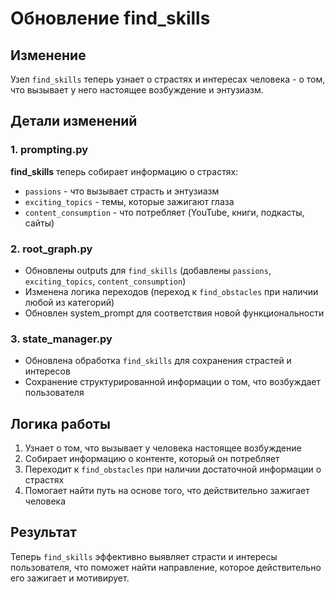 # Обновление find_skills

## Изменение
Узел `find_skills` теперь узнает о страстях и интересах человека - о том, что вызывает у него настоящее возбуждение и энтузиазм.

## Детали изменений

### 1. prompting.py
**find_skills** теперь собирает информацию о страстях:
- `passions` - что вызывает страсть и энтузиазм
- `exciting_topics` - темы, которые зажигают глаза
- `content_consumption` - что потребляет (YouTube, книги, подкасты, сайты)

### 2. root_graph.py
- Обновлены outputs для `find_skills` (добавлены `passions`, `exciting_topics`, `content_consumption`)
- Изменена логика переходов (переход к `find_obstacles` при наличии любой из категорий)
- Обновлен system_prompt для соответствия новой функциональности

### 3. state_manager.py
- Обновлена обработка `find_skills` для сохранения страстей и интересов
- Сохранение структурированной информации о том, что возбуждает пользователя

## Логика работы
1. Узнает о том, что вызывает у человека настоящее возбуждение
2. Собирает информацию о контенте, который он потребляет
3. Переходит к `find_obstacles` при наличии достаточной информации о страстях
4. Помогает найти путь на основе того, что действительно зажигает человека

## Результат
Теперь `find_skills` эффективно выявляет страсти и интересы пользователя, что поможет найти направление, которое действительно его зажигает и мотивирует.
